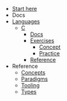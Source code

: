 - [Start here](/)
- Docs
- [Languages](/languages/README.md)
  - [C](/languages/c/README.md)
    - [Docs](/languages/c/docs/README.md)
    - [Exercises](/languages/c/exercises/README.md)
      - [Concept](/languages/c/exercises/concept/README.md)
      - [Practice](/languages/c/exercises/practice/README.md)
    - [Reference](/languages/c/reference/README.md)
- Reference
  - [Concepts](/reference/concepts/README.md)
  - [Paradigms](/reference/paradigms/README.md)
  - [Tooling](/reference/tooling/README.md)
  - [Types](/reference/types/README.md)
